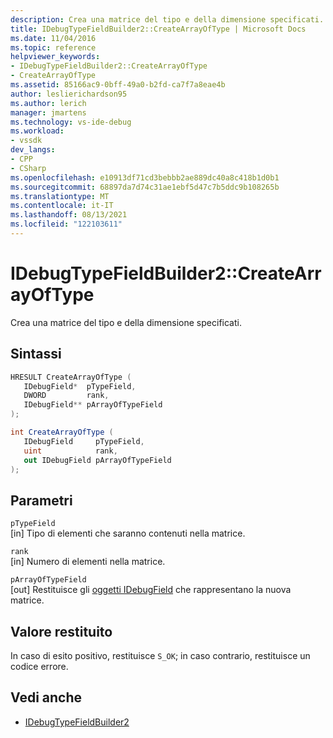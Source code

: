 ```yaml
---
description: Crea una matrice del tipo e della dimensione specificati.
title: IDebugTypeFieldBuilder2::CreateArrayOfType | Microsoft Docs
ms.date: 11/04/2016
ms.topic: reference
helpviewer_keywords:
- IDebugTypeFieldBuilder2::CreateArrayOfType
- CreateArrayOfType
ms.assetid: 85166ac9-0bff-49a0-b2fd-ca7f7a8eae4b
author: leslierichardson95
ms.author: lerich
manager: jmartens
ms.technology: vs-ide-debug
ms.workload:
- vssdk
dev_langs:
- CPP
- CSharp
ms.openlocfilehash: e10913df71cd3bebbb2ae889dc40a8c418b1d0b1
ms.sourcegitcommit: 68897da7d74c31ae1ebf5d47c7b5ddc9b108265b
ms.translationtype: MT
ms.contentlocale: it-IT
ms.lasthandoff: 08/13/2021
ms.locfileid: "122103611"
---
```

# <a name="idebugtypefieldbuilder2createarrayoftype"></a>IDebugTypeFieldBuilder2::CreateArrayOfType
Crea una matrice del tipo e della dimensione specificati.

## <a name="syntax"></a>Sintassi

```cpp
HRESULT CreateArrayOfType (
   IDebugField*  pTypeField,
   DWORD         rank,
   IDebugField** pArrayOfTypeField
);
```

```csharp
int CreateArrayOfType (
   IDebugField     pTypeField,
   uint            rank,
   out IDebugField pArrayOfTypeField
);
```

## <a name="parameters"></a>Parametri
`pTypeField`\
[in] Tipo di elementi che saranno contenuti nella matrice.

`rank`\
[in] Numero di elementi nella matrice.

`pArrayOfTypeField`\
[out] Restituisce gli [oggetti IDebugField](../../../extensibility/debugger/reference/idebugfield.md) che rappresentano la nuova matrice.

## <a name="return-value"></a>Valore restituito
 In caso di esito positivo, restituisce `S_OK`; in caso contrario, restituisce un codice errore.

## <a name="see-also"></a>Vedi anche
- [IDebugTypeFieldBuilder2](../../../extensibility/debugger/reference/idebugtypefieldbuilder2.md)
